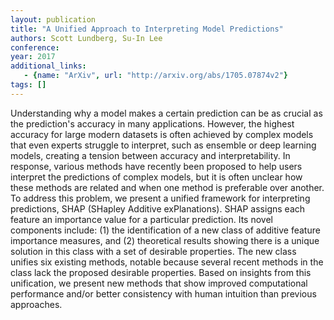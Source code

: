 ```yaml
---
layout: publication
title: "A Unified Approach to Interpreting Model Predictions"
authors: Scott Lundberg, Su-In Lee
conference: 
year: 2017
additional_links: 
   - {name: "ArXiv", url: "http://arxiv.org/abs/1705.07874v2"}
tags: []
---
```

Understanding why a model makes a certain prediction can be as crucial as the
prediction's accuracy in many applications. However, the highest accuracy for
large modern datasets is often achieved by complex models that even experts
struggle to interpret, such as ensemble or deep learning models, creating a
tension between accuracy and interpretability. In response, various methods
have recently been proposed to help users interpret the predictions of complex
models, but it is often unclear how these methods are related and when one
method is preferable over another. To address this problem, we present a
unified framework for interpreting predictions, SHAP (SHapley Additive
exPlanations). SHAP assigns each feature an importance value for a particular
prediction. Its novel components include: (1) the identification of a new class
of additive feature importance measures, and (2) theoretical results showing
there is a unique solution in this class with a set of desirable properties.
The new class unifies six existing methods, notable because several recent
methods in the class lack the proposed desirable properties. Based on insights
from this unification, we present new methods that show improved computational
performance and/or better consistency with human intuition than previous
approaches.